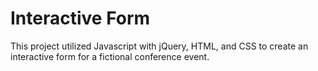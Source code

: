 # Interactive Form

This project utilized Javascript with jQuery, HTML, and CSS to create an interactive form for a fictional conference event.

